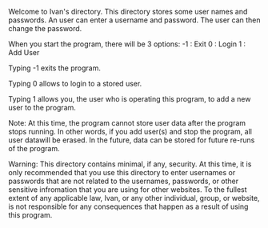 Welcome to Ivan's directory.
This directory stores some user names and passwords.
An user can enter a username and password. The user can then change the password.

When you start the program, there will be 3 options:
-1 : Exit
0  : Login
1  : Add User

Typing -1 exits the program.

Typing 0 allows to login to a stored user.

Typing 1 allows you, the user who is operating this program, to add a new user to the program.

Note: At this time, the program cannot store user data after the program stops running. In other words, if you add user(s) and stop the program, all user datawill be erased. In the future, data can be stored for future re-runs of the program. 

Warning: This directory contains minimal, if any, security. At this time, it is only recommended that you use this directory to enter usernames or passwords that are not related to the usernames, passwords, or other sensitive infromation that you are using for other websites.
To the fullest extent of any applicable law, Ivan, or any other individual, group, or website, is not responsible for any consequences that happen as a result of using this program.
